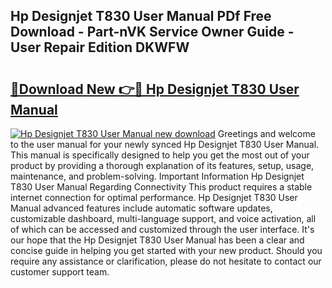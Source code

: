 ## Hp Designjet T830 User Manual PDf Free Download - Part-nVK Service Owner Guide - User Repair Edition DKWFW

# <h2><a href="http://cf2910.oget.top/?id=Hp+Designjet+T830+User+Manual">🔗Download New 👉🔴 Hp Designjet T830 User Manual</a></h2>

[![Hp Designjet T830 User Manual new download](https://i.imgur.com/5g1atiW.png)](http://cf2910.oget.top/?id=Hp+Designjet+T830+User+Manual)
Greetings and welcome to the user manual for your newly synced Hp Designjet T830 User Manual. This manual is specifically designed to help you get the most out of your product by providing a thorough explanation of its features, setup, usage, maintenance, and problem-solving. Important Information Hp Designjet T830 User Manual Regarding Connectivity This product requires a stable internet connection for optimal performance. Hp Designjet T830 User Manual advanced features include automatic software updates, customizable dashboard, multi-language support, and voice activation, all of which can be accessed and customized through the user interface. It's our hope that the Hp Designjet T830 User Manual has been a clear and concise guide in helping you get started with your new product. Should you require any assistance or clarification, please do not hesitate to contact our customer support team.
